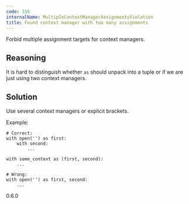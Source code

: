 ```yaml
---
code: 316
internalName: MultipleContextManagerAssignmentsViolation
title: Found context manager with too many assignments
---
```


Forbid multiple assignment targets for context managers.

## Reasoning
It is hard to distinguish whether `as` should unpack into a tuple or
if we are just using two context managers.

## Solution
Use several context managers or explicit brackets.

Example:

    # Correct:
    with open('') as first:
        with second:
            ...
    
    with some_context as (first, second):
        ...
    
    # Wrong:
    with open('') as first, second:
        ...

<div class="versionadded">

0.6.0

</div>